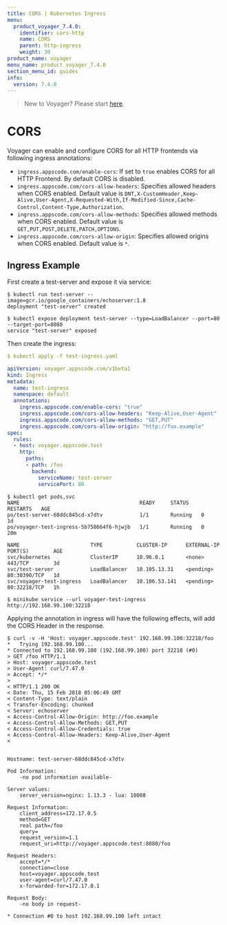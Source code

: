 ```yaml
---
title: CORS | Kubernetes Ingress
menu:
  product_voyager_7.4.0:
    identifier: cors-http
    name: CORS
    parent: http-ingress
    weight: 30
product_name: voyager
menu_name: product_voyager_7.4.0
section_menu_id: guides
info:
  version: 7.4.0
---
```


> New to Voyager? Please start [here](/products/voyager/7.4.0/concepts/overview).

# CORS

Voyager can enable and configure CORS for all HTTP frontends via following ingress annotations:

- `ingress.appscode.com/enable-cors`: If set to `true` enables CORS for all HTTP Frontend. By default CORS is disabled.
- `ingress.appscode.com/cors-allow-headers`: Specifies allowed headers when CORS enabled. Default value is `DNT,X-CustomHeader,Keep-Alive,User-Agent,X-Requested-With,If-Modified-Since,Cache-Control,Content-Type,Authorization`.
- `ingress.appscode.com/cors-allow-methods`: Specifies allowed methods when CORS enabled. Default value is `GET,PUT,POST,DELETE,PATCH,OPTIONS`.
- `ingress.appscode.com/cors-allow-origin`: Specifies allowed origins when CORS enabled. Default value is `*`.

## Ingress Example

First create a test-server and expose it via service:

```console
$ kubectl run test-server --image=gcr.io/google_containers/echoserver:1.8
deployment "test-server" created

$ kubectl expose deployment test-server --type=LoadBalancer --port=80 --target-port=8080
service "test-server" exposed
```

Then create the ingress:

```yaml
$ kubectl apply -f test-ingress.yaml

apiVersion: voyager.appscode.com/v1beta1
kind: Ingress
metadata:
  name: test-ingress
  namespace: default
  annotations:
    ingress.appscode.com/enable-cors: "true"
    ingress.appscode.com/cors-allow-headers: "Keep-Alive,User-Agent"
    ingress.appscode.com/cors-allow-methods: "GET,PUT"
    ingress.appscode.com/cors-allow-origin: "http://foo.example"
spec:
  rules:
  - host: voyager.appscode.test
    http:
      paths:
      - path: /foo
        backend:
          serviceName: test-server
          servicePort: 80
```

```console
$ kubectl get pods,svc
NAME                                       READY     STATUS    RESTARTS   AGE
po/test-server-68ddc845cd-x7dtv            1/1       Running   0          1d
po/voyager-test-ingress-5b758664f6-hjwjb   1/1       Running   0          20m

NAME                       TYPE           CLUSTER-IP      EXTERNAL-IP   PORT(S)        AGE
svc/kubernetes             ClusterIP      10.96.0.1       <none>        443/TCP        3d
svc/test-server            LoadBalancer   10.105.13.31    <pending>     80:30390/TCP   1d
svc/voyager-test-ingress   LoadBalancer   10.106.53.141   <pending>     80:32218/TCP   1h

$ minikube service --url voyager-test-ingress
http://192.168.99.100:32218
```

Applying the annotation in ingress will have the following effects, will add the CORS Header in the response.

```console
$ curl -v -H 'Host: voyager.appscode.test' 192.168.99.100:32218/foo
*   Trying 192.168.99.100...
* Connected to 192.168.99.100 (192.168.99.100) port 32218 (#0)
> GET /foo HTTP/1.1
> Host: voyager.appscode.test
> User-Agent: curl/7.47.0
> Accept: */*
>
< HTTP/1.1 200 OK
< Date: Thu, 15 Feb 2018 05:06:49 GMT
< Content-Type: text/plain
< Transfer-Encoding: chunked
< Server: echoserver
< Access-Control-Allow-Origin: http://foo.example
< Access-Control-Allow-Methods: GET,PUT
< Access-Control-Allow-Credentials: true
< Access-Control-Allow-Headers: Keep-Alive,User-Agent
<


Hostname: test-server-68ddc845cd-x7dtv

Pod Information:
	-no pod information available-

Server values:
	server_version=nginx: 1.13.3 - lua: 10008

Request Information:
	client_address=172.17.0.5
	method=GET
	real path=/foo
	query=
	request_version=1.1
	request_uri=http://voyager.appscode.test:8080/foo

Request Headers:
	accept=*/*
	connection=close
	host=voyager.appscode.test
	user-agent=curl/7.47.0
	x-forwarded-for=172.17.0.1

Request Body:
	-no body in request-

* Connection #0 to host 192.168.99.100 left intact
```
